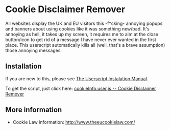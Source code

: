 Cookie Disclaimer Remover
=========================

All websites display the UK and EU visitors this -f*cking- annoying popups and banners about using cookies like it was something new/bad. It's annoying as hell, it takes up my screen, it requires me to aim at the close button/icon to get rid of a message I have never ever wanted in the first place. This userscript automatically kills all (well, that's a brave assumption) those annoying messages.


Installation
------------

If you are new to this, please see [The Userscript Instalation Manual][1].

To get the script, just click here: [cookieInfo.user.js -- Cookie Disclaimer Remover][2]


More information
----------------

* Cookie Law information: http://www.theeucookielaw.com/



[1]: http://userscripts.org/about/installing
[2]: https://raw.github.com/ikari-pl/cookie-disclaimer-remover/blob/master/cookieInfo.user.js